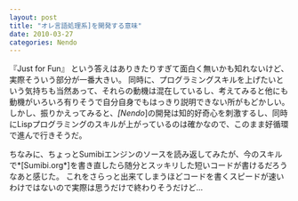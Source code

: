 ```yaml
---
layout: post
title: "オレ言語処理系]を開発する意味"
date: 2010-03-27
categories: Nendo
---
```


『Just for Fun』 という答えはありきたりすぎて面白く無いかも知れないけど、実際そういう部分が一番大きい。
同時に、プログラミングスキルを上げたいという気持ちも当然あって、それらの動機は混在しているし、考えてみると他にも動機がいろいろ有りそうで自分自身でもはっきり説明できない所がもどかしい。
しかし、振りかえってみると、*[Nendo*]の開発は知的好奇心を刺激するし、同時にLispプログラミングのスキルが上がっているのは確かなので、このまま好循環で進んで行きそうだ。

ちなみに、ちょっとSumibiエンジンのソースを読み返してみたが、今のスキルで*[Sumibi.org*]を書き直したら随分とスッキリした短いコードが書けるだろうなあと感じた。
これをさらっと出来てしまうほどコードを書くスピードが速いわけではないので実際は思うだけで終わりそうだけど...
